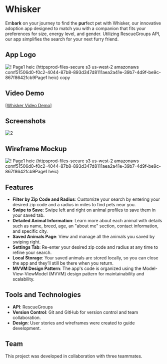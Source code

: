 # Whisker

Em**bark** on your journey to find the **pur**fect pet with Whisker, our innovative adoption app designed to match you with a companion that fits your preferences for size, energy level, and gender. Utilizing RescueGroups API, our app simplifies the search for your next furry friend.

## App Logo

![! Page1 heic (httpsprod-files-secure s3 us-west-2 amazonaws comf51506d0-f0c2-4044-87b8-893d347d8111aea2a41e-39b7-4d9f-be9c-867f8642fcb9Page1 heic) copy](https://github.com/ellagonzales/whisker/assets/111532194/3ba2f29f-17f4-4460-9b79-e2c433b12d28)

## Video Demo

[[Whisker Video Demo]](https://youtube.com/shorts/ajmcKza3ATA)

## Screenshots

![2](https://github.com/ellagonzales/whisker/assets/111532194/8a503e10-f7f3-4898-be89-992344208ff6)

## Wireframe Mockup

![! Page1 heic (httpsprod-files-secure s3 us-west-2 amazonaws comf51506d0-f0c2-4044-87b8-893d347d8111aea2a41e-39b7-4d9f-be9c-867f8642fcb9Page1 heic)](https://github.com/ellagonzales/whisker/assets/111532194/0ad2f06b-c296-41e5-8cce-411045298b63)

## Features

- **Filter by Zip Code and Radius**: Customize your search by entering your desired zip code and a radius in miles to find pets near you.
- **Swipe to Save**: Swipe left and right on animal profiles to save them in your saved tab.
- **Detailed Animal Information**: Learn more about each animal with details such as name, breed, age, an "about me" section, contact information, and specific city.
- **Saved Animals Page**: View and manage all the animals you saved by swiping right.
- **Settings Tab**: Re-enter your desired zip code and radius at any time to refine your search.
- **Local Storage**: Your saved animals are stored locally, so you can close the app and they’ll still be there when you return.
- **MVVM Design Pattern**: The app's code is organized using the Model-View-ViewModel (MVVM) design pattern for maintainability and scalability.

## Tools and Technologies

- **API**: RescueGroups
- **Version Control**: Git and GitHub for version control and team collaboration.
- **Design**: User stories and wireframes were created to guide development.

## Team

This project was developed in collaboration with three teammates.
